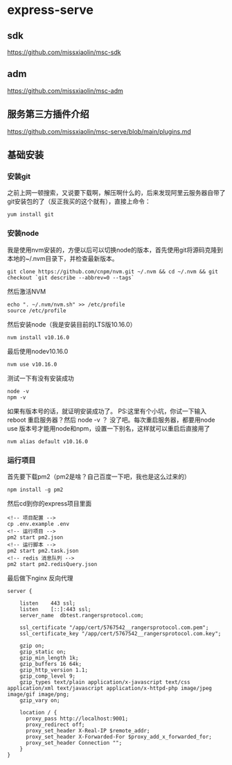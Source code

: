 # express-serve

## sdk

https://github.com/missxiaolin/msc-sdk

## adm

https://github.com/missxiaolin/msc-adm

## 服务第三方插件介绍

https://github.com/missxiaolin/msc-serve/blob/main/plugins.md

## 基础安装

### 安装git

之前上网一顿搜索，又说要下载啊，解压啊什么的，后来发现阿里云服务器自带了git安装包的了（反正我买的这个就有），直接上命令：

~~~
yum install git
~~~

### 安装node

我是使用nvm安装的，方便以后可以切换node的版本，首先使用git将源码克隆到本地的~/.nvm目录下，并检查最新版本。

~~~
git clone https://github.com/cnpm/nvm.git ~/.nvm && cd ~/.nvm && git checkout `git describe --abbrev=0 --tags`
~~~

然后激活NVM

~~~
echo ". ~/.nvm/nvm.sh" >> /etc/profile
source /etc/profile
~~~

然后安装node（我是安装目前的LTS版10.16.0）

~~~
nvm install v10.16.0
~~~

最后使用nodev10.16.0

~~~
nvm use v10.16.0
~~~

测试一下有没有安装成功

~~~
node -v
npm -v
~~~

如果有版本号的话，就证明安装成功了。
PS:这里有个小坑，你试一下输入 reboot 重启服务器？然后 node -v ？ 没了吧。每次重启服务器，都要用node use 版本号才能用node和npm，设置一下别名，这样就可以重启后直接用了

~~~
nvm alias default v10.16.0
~~~

### 运行项目

首先要下载pm2（pm2是啥？自己百度一下吧，我也是这么过来的）

```
npm install -g pm2
```

然后cd到你的express项目里面

~~~
<!-- 项目配置 -->
cp .env.example .env
<!-- 运行项目 -->
pm2 start pm2.json
<!-- 运行脚本 -->
pm2 start pm2.task.json
<!-- redis 消息队列 -->
pm2 start pm2.redisQuery.json
~~~

最后做下nginx 反向代理

~~~
server {

    listen    443 ssl;
    listen    [::]:443 ssl;
    server_name  dbtest.rangersprotocol.com;

    ssl_certificate "/app/cert/5767542__rangersprotocol.com.pem";
    ssl_certificate_key "/app/cert/5767542__rangersprotocol.com.key";

    gzip on;
    gzip_static on;
    gzip_min_length 1k;
    gzip_buffers 16 64k;
    gzip_http_version 1.1;
    gzip_comp_level 9;
    gzip_types text/plain application/x-javascript text/css application/xml text/javascript application/x-httpd-php image/jpeg image/gif image/png;
    gzip_vary on;

    location / {
      proxy_pass http://localhost:9001;
      proxy_redirect off;
      proxy_set_header X-Real-IP $remote_addr;
      proxy_set_header X-Forwarded-For $proxy_add_x_forwarded_for;
      proxy_set_header Connection "";
    }
}
~~~